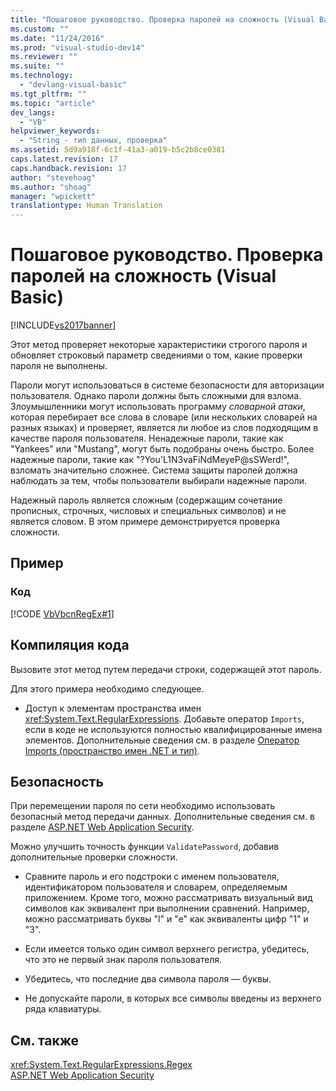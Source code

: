 ```yaml
---
title: "Пошаговое руководство. Проверка паролей на сложность (Visual Basic) | Microsoft Docs"
ms.custom: ""
ms.date: "11/24/2016"
ms.prod: "visual-studio-dev14"
ms.reviewer: ""
ms.suite: ""
ms.technology: 
  - "devlang-visual-basic"
ms.tgt_pltfrm: ""
ms.topic: "article"
dev_langs: 
  - "VB"
helpviewer_keywords: 
  - "String - тип данных, проверка"
ms.assetid: 5d9a918f-6c1f-41a3-a019-b5c2b8ce0381
caps.latest.revision: 17
caps.handback.revision: 17
author: "stevehoag"
ms.author: "shoag"
manager: "wpickett"
translationtype: Human Translation
---
```

# Пошаговое руководство. Проверка паролей на сложность (Visual Basic)
[!INCLUDE[vs2017banner](../../../../csharp/includes/vs2017banner.md)]

Этот метод проверяет некоторые характеристики строгого пароля и обновляет строковый параметр сведениями о том, какие проверки пароля не выполнены.  
  
 Пароли могут использоваться в системе безопасности для авторизации пользователя.  Однако пароли должны быть сложными для взлома.  Злоумышленники могут использовать программу *словарной атаки*, которая перебирает все слова в словаре \(или нескольких словарей на разных языках\) и проверяет, является ли любое из слов подходящим в качестве пароля пользователя.  Ненадежные пароли, такие как "Yankees" или "Mustang", могут быть подобраны очень быстро.  Более надежные пароли, такие как "?You'L1N3vaFiNdMeyeP@sSWerd\!", взломать значительно сложнее.  Система защиты паролей должна наблюдать за тем, чтобы пользователи выбирали надежные пароли.  
  
 Надежный пароль является сложным \(содержащим сочетание прописных, строчных, числовых и специальных символов\) и не является словом.  В этом примере демонстрируется проверка сложности.  
  
## Пример  
  
### Код  
 [!CODE [VbVbcnRegEx#1](../CodeSnippet/VS_Snippets_VBCSharp/VbVbcnRegEx#1)]  
  
## Компиляция кода  
 Вызовите этот метод путем передачи строки, содержащей этот пароль.  
  
 Для этого примера необходимо следующее.  
  
-   Доступ к элементам пространства имен <xref:System.Text.RegularExpressions>.  Добавьте оператор `Imports`, если в коде не используются полностью квалифицированные имена элементов.  Дополнительные сведения см. в разделе [Оператор Imports \(пространство имен .NET и тип\)](../../../../visual-basic/language-reference/statements/imports-statement-net-namespace-and-type.md).  
  
## Безопасность  
 При перемещении пароля по сети необходимо использовать безопасный метод передачи данных.  Дополнительные сведения см. в разделе [ASP.NET Web Application Security](../Topic/ASP.NET%20Web%20Application%20Security.md).  
  
 Можно улучшить точность функции `ValidatePassword`, добавив дополнительные проверки сложности.  
  
-   Сравните пароль и его подстроки с именем пользователя, идентификатором пользователя и словарем, определяемым приложением.  Кроме того, можно рассматривать визуальный вид символов как эквивалент при выполнении сравнений.  Например, можно рассматривать буквы "l" и "e" как эквиваленты цифр "1" и "3".  
  
-   Если имеется только один символ верхнего регистра, убедитесь, что это не первый знак пароля пользователя.  
  
-   Убедитесь, что последние два символа пароля — буквы.  
  
-   Не допускайте пароли, в которых все символы введены из верхнего ряда клавиатуры.  
  
## См. также  
 <xref:System.Text.RegularExpressions.Regex>   
 [ASP.NET Web Application Security](../Topic/ASP.NET%20Web%20Application%20Security.md)